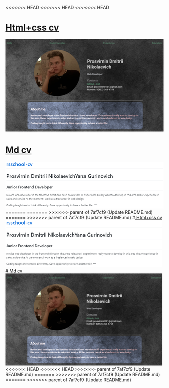 <<<<<<< HEAD
<<<<<<< HEAD
<<<<<<< HEAD

# <a href="https://17clouds.github.io/rsschool-cv/"> Html+css cv </a>
<img src="https://github.com/17clouds/rsschool-cv/blob/100d17050f6a5f3655b83b6687b60cfa7b1128c2/readme_img/2.png" width="700">

# <a href="https://17clouds.github.io/rsschool-cv/cv"> Md cv </a>
<img src="https://github.com/17clouds/rsschool-cv/blob/100d17050f6a5f3655b83b6687b60cfa7b1128c2/readme_img/1.png" width="700"> 
=======
=======
>>>>>>> parent of 7af7cf9 (Update README.md)
=======
>>>>>>> parent of 7af7cf9 (Update README.md)
#<a href="https://17clouds.github.io/rsschool-cv/"> Html+css cv </a>
<img src="https://github.com/17clouds/rsschool-cv/blob/100d17050f6a5f3655b83b6687b60cfa7b1128c2/readme_img/1.png" width="500"> 
#<a href="https://17clouds.github.io/rsschool-cv/cv"> Md cv </a>
<img src="https://github.com/17clouds/rsschool-cv/blob/100d17050f6a5f3655b83b6687b60cfa7b1128c2/readme_img/2.png" width="500">
<<<<<<< HEAD
<<<<<<< HEAD
>>>>>>> parent of 7af7cf9 (Update README.md)
=======
>>>>>>> parent of 7af7cf9 (Update README.md)
=======
>>>>>>> parent of 7af7cf9 (Update README.md)
